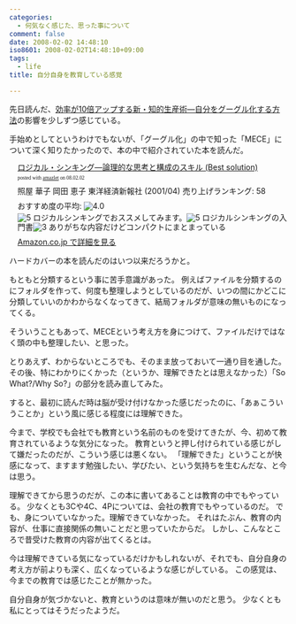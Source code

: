 ```yaml
---
categories:
  - 何気なく感じた、思った事について
comment: false
date: 2008-02-02 14:48:10
iso8601: 2008-02-02T14:48:10+09:00
tags:
  - life
title: 自分自身を教育している感覚

---
```

先日読んだ、<a href="http://www.amazon.co.jp/exec/obidos/ASIN/4478002037/nqounet-22/ref=nosim/" name="amazletlink" id="amazletlink">効率が10倍アップする新・知的生産術―自分をグーグル化する方法</a>の影響を少しずつ感じている。

手始めとしてというわけでもないが、「グーグル化」の中で知った「MECE」について深く知りたかったので、本の中で紹介されていた本を読んだ。

<div class="amazlet-box" style="margin-bottom:0px;">
  <div class="amazlet-image" style="float:left;"><a href="http://www.amazon.co.jp/exec/obidos/ASIN/4492531122/nqounet-22/ref=nosim/" name="amazletlink" id="amazletlink"></a></div>
  <div class="amazlet-info" style="float:left;margin-left:15px;line-height:120%">
    <div class="amazlet-name" style="margin-bottom:10px;line-height:120%"><a href="http://www.amazon.co.jp/exec/obidos/ASIN/4492531122/nqounet-22/ref=nosim/" name="amazletlink" id="amazletlink">ロジカル・シンキング―論理的な思考と構成のスキル (Best solution)</a>
      <div class="amazlet-powered-date" style="font-size:7pt;margin-top:5px;font-family:verdana;line-height:120%">posted with <a href="http://app.amazlet.com/amazlet/" title="ロジカル・シンキング―論理的な思考と構成のスキル (Best solution)">amazlet</a> on 08.02.02</div>
    </div>
    <div class="amazlet-detail">照屋 華子 岡田 恵子
      東洋経済新報社 (2001/04)
      売り上げランキング: 58
    </div>
    <div class="amazlet-review" style="margin-top:10px; margin-bottom:10px">
      <div class="amazlet-review-average" style="margin-bottom:5px">おすすめ度の平均: <img src="http://images-jp.amazon.com/images/G/09/x-locale/common/customer-reviews/stars-4-0.gif" alt="4.0" /></div><img src="http://images-jp.amazon.com/images/G/09/x-locale/common/customer-reviews/stars-5-0.gif" alt="5" /> ロジカルシンキングでおススメしてみます。<img src="http://images-jp.amazon.com/images/G/09/x-locale/common/customer-reviews/stars-5-0.gif" alt="5" /> ロジカルシンキングの入門書<img src="http://images-jp.amazon.com/images/G/09/x-locale/common/customer-reviews/stars-3-0.gif" alt="3" /> ありがちな内容だけどコンパクトにまとまっている
    </div>
    <div class="amazlet-link" style="margin-top: 5px"><a href="http://www.amazon.co.jp/exec/obidos/ASIN/4492531122/nqounet-22/ref=nosim/" name="amazletlink" id="amazletlink">Amazon.co.jp で詳細を見る</a></div>
  </div>
  <div class="amazlet-footer" style="clear: left"></div>
</div>

ハードカバーの本を読んだのはいつ以来だろうかと。

もともと分類するという事に苦手意識があった。
例えばファイルを分類するのにフォルダを作って、何度も整理しようとしているのだが、いつの間にかどこに分類していいのかわからなくなってきて、結局フォルダが意味の無いものになってくる。

そういうこともあって、MECEという考え方を身につけて、ファイルだけではなく頭の中も整理したい、と思った。

とりあえず、わからないところでも、そのまま放っておいて一通り目を通した。
その後、特にわかりにくかった（というか、理解できたとは思えなかった）「So What?/Why So?」の部分を読み直してみた。

すると、最初に読んだ時は脳が受け付けなかった感じだったのに、「あぁこういうことか」という風に感じる程度には理解できた。

今まで、学校でも会社でも教育という名前のものを受けてきたが、今、初めて教育されているような気分になった。
教育というと押し付けられている感じがして嫌だったのだが、こういう感じは悪くない。
「理解できた」ということが快感になって、ますます勉強したい、学びたい、という気持ちを生むんだな、と今は思う。

理解できてから思うのだが、この本に書いてあることは教育の中でもやっている。
少なくとも3Cや4C、4Pについては、会社の教育でもやっているのだ。
でも、身についていなかった。理解できていなかった。
それはたぶん、教育の内容が、仕事に直接関係の無いことだと思っていたからだ。
しかし、こんなところで昔受けた教育の内容が出てくるとは。

今は理解できている気になっているだけかもしれないが、それでも、自分自身の考え方が前よりも深く、広くなっているような感じがしている。
この感覚は、今までの教育では感じたことが無かった。

自分自身が気づかないと、教育というのは意味が無いのだと思う。
少なくとも私にとってはそうだったようだ。
